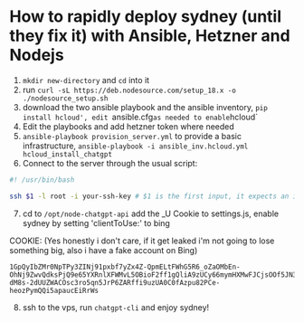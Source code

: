 # How to rapidly deploy sydney (until they fix it) with Ansible, Hetzner and Nodejs
1. `mkdir new-directory` and `cd` into it
2. run `curl -sL https://deb.nodesource.com/setup_18.x -o ./nodesource_setup.sh`
3. download the two ansible playbook and the ansible inventory, `pip install hcloud', edit `ansible.cfg` as needed to enable `hcloud`
4. Edit the playbooks and add hetzner token where needed
5. `ansible-playbook provision_server.yml` to provide a basic infrastructure, `ansible-playbook -i ansible_inv.hcloud.yml hcloud_install_chatgpt`
6. Connect to the server through the usual script:

```bash
#! /usr/bin/bash

ssh $1 -l root -i your-ssh-key # $1 is the first input, it expects an ip address
```

7. cd to `/opt/node-chatgpt-api` add the _U Cookie to settings.js, enable sydney by setting 'clientToUse:' to bing

COOKIE: (Yes honestly i don't care, if it get leaked i'm not going to lose something big, also i have a fake account on Bing)
```
1GpQyIbZMr0NpTPy3ZINj91pxbf7yZx4Z-QpmELtFWhG5R6_oZaOMbEn-OhNj9ZwvQdksPjQ9e65YXRnlXFWMvL5OBioF2ff1gQliA9zUCy66mymHXMwFJCjsOOf5JN31wSNFTXY70zMYNEg8aeTItaeyS5MPLLAZ-dM8s-2dUUZWACOsc3ro5qn5JrP6ZARffi9uzUA0C0fAzpu82PCe-heozPymQQi5apaucEiRrWs
```

8. ssh to the vps, run `chatgpt-cli` and enjoy sydney!
